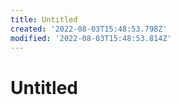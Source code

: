 ```yaml
---
title: Untitled
created: '2022-08-03T15:48:53.798Z'
modified: '2022-08-03T15:48:53.814Z'
---
```


# Untitled
